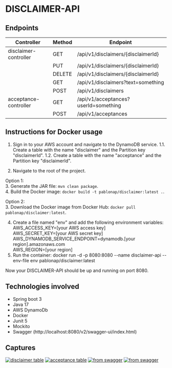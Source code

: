 # DISCLAIMER-API

## Endpoints

| Controller             | Method | Endpoint                          |
|------------------------|--------|-----------------------------------|
| disclaimer-controller  | GET    | /api/v1/disclaimers/{disclaimerId} |
|                        | PUT    | /api/v1/disclaimers/{disclaimerId} |
|                        | DELETE | /api/v1/disclaimers/{disclaimerId} |
|                        | GET    | /api/v1/disclaimers?text=something |
|                        | POST   | /api/v1/disclaimers                |
| acceptance-controller  | GET    | /api/v1/acceptances?userId=something |
|                        | POST   | /api/v1/acceptances                |

## Instructions for Docker usage

1. Sign in to your AWS account and navigate to the DynamoDB service.
   1.1. Create a table with the name "disclaimer" and the Partition key "disclaimerId".
   1.2. Create a table with the name "acceptance" and the Partition key "disclaimerId".

2. Navigate to the root of the project.

Option 1:  
3. Generate the JAR file: `mvn clean package`.  
4. Build the Docker image: `docker build -t pablonap/disclaimer:latest .`.  

Option 2:  
3. Download the Docker image from Docker Hub: `docker pull pablonap/disclaimer:latest`.  

4. Create a file named "env" and add the following environment variables:  
AWS_ACCESS_KEY=[your AWS access key]  
AWS_SECRET_KEY=[your AWS secret key]  
AWS_DYNAMODB_SERVICE_ENDPOINT=dynamodb.[your region].amazonaws.com  
AWS_REGION=[your region]  
5. Run the container: 
docker run -d -p 8080:8080 --name disclaimer-api --env-file env pablonap/disclaimer:latest

Now your DISCLAIMER-API should be up and running on port 8080.

## Technologies involved
* Spring boot 3
* Java 17
* AWS DynamoDb
* Docker
* Junit 5
* Mockito
* Swagger (http://localhost:8080/v2/swagger-ui/index.html)

## Captures
[![disclaimer table](https://i.postimg.cc/L5Ww9GZD/Screenshot-from-2023-07-19-15-33-22.png)](https://postimg.cc/LgzNvCDg)
[![acceptance table](https://i.postimg.cc/KcpdD3sT/Screenshot-from-2023-07-19-15-35-01.png)](https://postimg.cc/py8G2rvV)
[![from swagger](https://i.postimg.cc/sxxbR311/Screenshot-from-2023-07-19-15-35-50.png)](https://postimg.cc/fS48cnch)
[![from swagger](https://i.postimg.cc/Qt0vPF8R/Screenshot-from-2023-07-19-15-36-55.png)](https://postimg.cc/340L0JDB)
